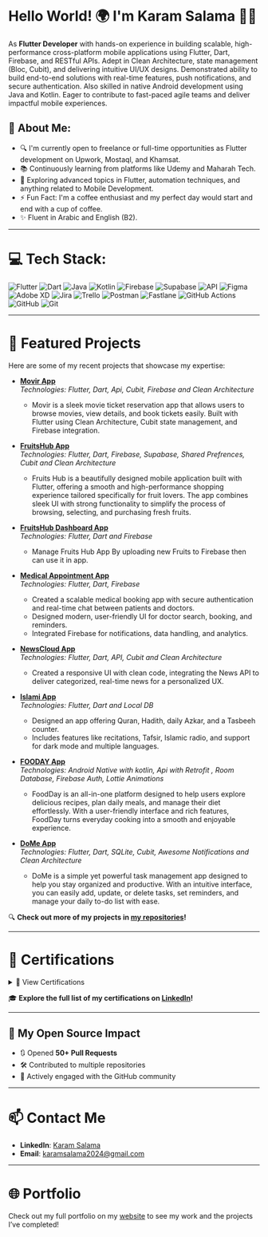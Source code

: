 # Hello World! 🌍 I'm Karam Salama 👋🏼

As **Flutter Developer** with hands-on experience in building scalable, high-performance cross-platform mobile
applications using Flutter, Dart, Firebase, and RESTful APIs. Adept in Clean Architecture, state management
(Bloc, Cubit), and delivering intuitive UI/UX designs. Demonstrated ability to build end-to-end solutions with
real-time features, push notifications, and secure authentication. Also skilled in native Android development
using Java and Kotlin. Eager to contribute to fast-paced agile teams and deliver impactful mobile
experiences.

## 💫 About Me:

- 🔍 I'm currently open to freelance or full-time opportunities as Flutter development on Upwork, Mostaql, and Khamsat.
- 📚 Continuously learning from platforms like Udemy and Maharah Tech.
- 🌱 Exploring advanced topics in Flutter, automation techniques, and anything related to Mobile Development.
- ⚡ Fun Fact: I'm a coffee enthusiast and my perfect day would start and end with a cup of coffee.
- ✨ Fluent in Arabic and English (B2).

---

# 💻 Tech Stack:

![Flutter](https://img.shields.io/badge/Flutter-%2302569B.svg?style=flat&logo=Flutter&logoColor=white) 
![Dart](https://img.shields.io/badge/dart-%230175C2.svg?style=flat&logo=dart&logoColor=white) 
![Java](https://img.shields.io/badge/java-%23ED8B00.svg?style=flat&logo=openjdk&logoColor=white) 
![Kotlin](https://img.shields.io/badge/kotlin-%237F52FF.svg?style=flat&logo=kotlin&logoColor=white) 
![Firebase](https://img.shields.io/badge/firebase-a08021?style=flat&logo=firebase&logoColor=ffcd34) 
![Supabase](https://img.shields.io/badge/Supabase-3ECF8E?style=flat&logo=supabase&logoColor=white) 
![API](https://img.shields.io/badge/API-REST%20%7C%20JSON-blue?style=flat&logo=protocols&logoColor=white) 
![Figma](https://img.shields.io/badge/figma-%23F24E1E.svg?style=flat&logo=figma&logoColor=white) 
![Adobe XD](https://img.shields.io/badge/Adobe%20XD-470137?style=flat&logo=Adobe%20XD&logoColor=#FF61F6) 
![Jira](https://img.shields.io/badge/jira-%230A0FFF.svg?style=flat&logo=jira&logoColor=white) 
![Trello](https://img.shields.io/badge/Trello-%23026AA7.svg?style=flat&logo=Trello&logoColor=white) 
![Postman](https://img.shields.io/badge/Postman-FF6C37?style=flat&logo=postman&logoColor=white) 
![Fastlane](https://img.shields.io/badge/fastlane-%2382bd4e.svg?style=flat&logo=fastlane&logoColor=black) 
![GitHub Actions](https://img.shields.io/badge/github%20actions-%232671E5.svg?style=flat&logo=githubactions&logoColor=white) 
![GitHub](https://img.shields.io/badge/github-%23121011.svg?style=flat&logo=github&logoColor=white) 
![Git](https://img.shields.io/badge/git-%23F05033.svg?style=flat&logo=git&logoColor=white)


---

# 🚀 Featured Projects

Here are some of my recent projects that showcase my expertise:

- **[Movir App](https://github.com/Karam-Salama/Movir-App)**  
  _Technologies: Flutter, Dart, Api, Cubit, Firebase  and Clean Architecture_
     - Movir is a sleek movie ticket reservation app that allows users to browse movies, view details, and book tickets easily. Built with Flutter using Clean Architecture, Cubit state management, and Firebase           integration.
      
- **[FruitsHub App](https://github.com/Karam-Salama/fruits_hup)**  
  _Technologies: Flutter, Dart, Firebase, Supabase, Shared Prefrences, Cubit and Clean Architecture_
     - Fruits Hub is a beautifully designed mobile application built with Flutter, offering a smooth and high-performance shopping experience tailored specifically for fruit lovers. The app combines sleek UI            with strong functionality to simplify the process of browsing, selecting, and purchasing fresh fruits.
  
- **[FruitsHub Dashboard App](https://github.com/Karam-Salama/fruits_hub_dashboard)**  
  _Technologies: Flutter, Dart and Firebase_
     - Manage Fruits Hub App By uploading new Fruits to Firebase then can use it in app.

- **[Medical Appointment App](https://github.com/Karam-Salama/medical_appointments-)**  
  _Technologies: Flutter, Dart, Firebase_
     - Created a scalable medical booking app with secure authentication and real-time chat between patients and doctors.
     - Designed modern, user-friendly UI for doctor search, booking, and reminders.
     - Integrated Firebase for notifications, data handling, and analytics.

- **[NewsCloud App](https://github.com/Karam-Salama/NewsCloud-App)**  
  _Technologies: Flutter, Dart, API, Cubit and Clean Architecture_
     - Created a responsive UI with clean code, integrating the News API to deliver categorized, real-time news for a personalized UX.

- **[Islami App](https://github.com/Karam-Salama/Al-Furqan)**  
  _Technologies: Flutter, Dart and Local DB_
     - Designed an app offering Quran, Hadith, daily Azkar, and a Tasbeeh counter.
     - Includes features like recitations, Tafsir, Islamic radio, and support for dark mode and multiple languages.

- **[FOODAY App](https://github.com/Karam-Salama/Food-Planner-Application)**  
  _Technologies: Android Native with kotlin, Api with Retrofit , Room Database, Firebase Auth, Lottie Animations_
     - FoodDay is an all-in-one platform designed to help users explore delicious recipes, plan daily meals, and manage their diet effortlessly. With a user-friendly interface and rich features, FoodDay turns 
       everyday cooking into a smooth and enjoyable experience.

- **[DoMe App](https://github.com/Karam-Salama/task_manager_app)**  
  _Technologies: Flutter, Dart, SQLite, Cubit, Awesome Notifications  and Clean Architecture_
     - DoMe is a simple yet powerful task management app designed to help you stay organized and productive. With an intuitive interface, you can easily add, update, or delete tasks, set reminders, and manage 
       your daily to-do list with ease.

🔍 **Check out more of my projects in [my repositories](https://github.com/Karam-Salama?tab=repositories)!**

---

# 🌟 Certifications
<details>
  <summary>📜 View Certifications</summary>

  - Core Java Programming (Maharah Tech)
  - Java Basic Certifications (HackerRank)
  - Learning Kotlin for Android (Maharah Tech)
  - Developing Mobile Applications for Android using Java (Maharah Tech)
  - Android Kotlin Development (Udemy)
  - The complete Flutter & Dart Development Course
  - Flutter Advanced Bloc and MVVM Pattern Course
  - Flutter & Firebase Build Your Own Ecommerce Course
</details>

🎓 **Explore the full list of my certifications on [LinkedIn](https://linkedin.com/in/Karam-Salama/)!**

---

## 💪 My Open Source Impact

- 🔃 Opened **50+ Pull Requests**
- 🛠️ Contributed to multiple repositories
- 🌟 Actively engaged with the GitHub community

---

# 📫 Contact Me

- **LinkedIn**: [Karam Salama](https://linkedin.com/in/Karam-Salama/)
- **Email**: [karamsalama2024@gmail.com](mailto:karamsalama2024@gmail.com)

---

# 🌐 Portfolio

Check out my full portfolio on my [website](https://karam-salama-vc6dgdq.gamma.site/) to see my work and the projects I’ve completed!
